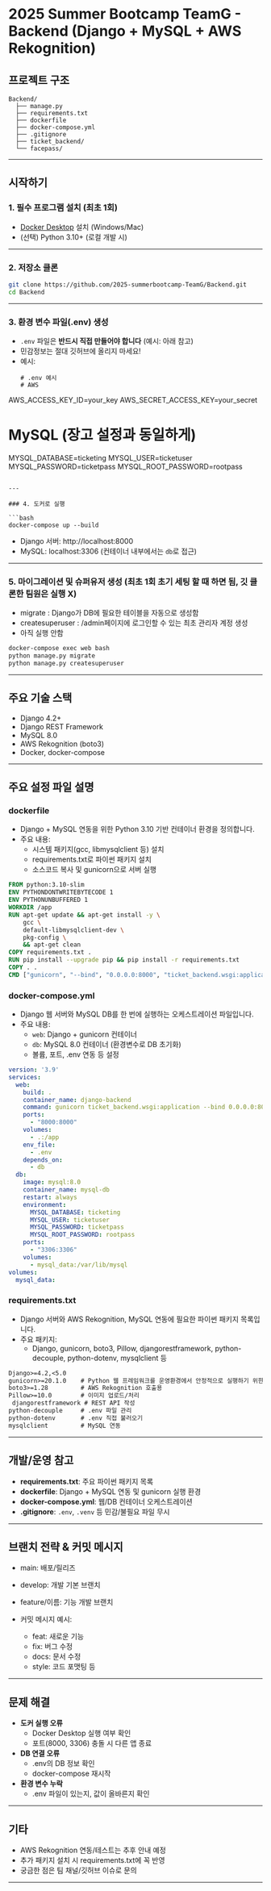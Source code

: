 # 2025 Summer Bootcamp TeamG - Backend (Django + MySQL + AWS Rekognition)

## 프로젝트 구조

```
Backend/
  ├── manage.py
  ├── requirements.txt
  ├── dockerfile
  ├── docker-compose.yml
  ├── .gitignore
  ├── ticket_backend/
  └── facepass/
```

---

## 시작하기

### 1. 필수 프로그램 설치 (최초 1회)

- [Docker Desktop](https://www.docker.com/products/docker-desktop/) 설치 (Windows/Mac)
- (선택) Python 3.10+ (로컬 개발 시)

---

### 2. 저장소 클론

```bash
git clone https://github.com/2025-summerbootcamp-TeamG/Backend.git
cd Backend
```

---

### 3. 환경 변수 파일(.env) 생성

- `.env` 파일은 **반드시 직접 만들어야 합니다** (예시: 아래 참고)
- 민감정보는 절대 깃허브에 올리지 마세요!  
- 예시:
  ```
  # .env 예시
  # AWS
AWS_ACCESS_KEY_ID=your_key
AWS_SECRET_ACCESS_KEY=your_secret

# MySQL (장고 설정과 동일하게)
MYSQL_DATABASE=ticketing
MYSQL_USER=ticketuser
MYSQL_PASSWORD=ticketpass
MYSQL_ROOT_PASSWORD=rootpass

  ```

---

### 4. 도커로 실행

```bash
docker-compose up --build
```
- Django 서버: http://localhost:8000
- MySQL: localhost:3306 (컨테이너 내부에서는 `db`로 접근)

---

### 5.  마이그레이션 및 슈퍼유저 생성 (최초 1회 초기 세팅 할 때 하면 됨, 깃 클론한 팀원은 실행 X)
- migrate : Django가 DB에 필요한 테이블을 자동으로 생성함 
- createsuperuser : /admin페이지에 로그인할 수 있는 최초 관리자 계정 생성
- 아직 실행 안함

```bash
docker-compose exec web bash
python manage.py migrate
python manage.py createsuperuser
```

---

## 주요 기술 스택

- Django 4.2+
- Django REST Framework
- MySQL 8.0
- AWS Rekognition (boto3)
- Docker, docker-compose

---

## 주요 설정 파일 설명

### dockerfile

- Django + MySQL 연동을 위한 Python 3.10 기반 컨테이너 환경을 정의합니다.
- 주요 내용:
  - 시스템 패키지(gcc, libmysqlclient 등) 설치
  - requirements.txt로 파이썬 패키지 설치
  - 소스코드 복사 및 gunicorn으로 서버 실행

```dockerfile
FROM python:3.10-slim
ENV PYTHONDONTWRITEBYTECODE 1 
ENV PYTHONUNBUFFERED 1
WORKDIR /app
RUN apt-get update && apt-get install -y \
    gcc \
    default-libmysqlclient-dev \
    pkg-config \
    && apt-get clean
COPY requirements.txt .
RUN pip install --upgrade pip && pip install -r requirements.txt
COPY . .
CMD ["gunicorn", "--bind", "0.0.0.0:8000", "ticket_backend.wsgi:application"]
```

### docker-compose.yml

- Django 웹 서버와 MySQL DB를 한 번에 실행하는 오케스트레이션 파일입니다.
- 주요 내용:
  - `web`: Django + gunicorn 컨테이너
  - `db`: MySQL 8.0 컨테이너 (환경변수로 DB 초기화)
  - 볼륨, 포트, .env 연동 등 설정

```yaml
version: '3.9'
services:
  web:
    build: .
    container_name: django-backend
    command: gunicorn ticket_backend.wsgi:application --bind 0.0.0.0:8000
    ports:
      - "8000:8000"
    volumes:
      - .:/app
    env_file:
      - .env
    depends_on:
      - db
  db:
    image: mysql:8.0
    container_name: mysql-db
    restart: always
    environment:
      MYSQL_DATABASE: ticketing
      MYSQL_USER: ticketuser
      MYSQL_PASSWORD: ticketpass
      MYSQL_ROOT_PASSWORD: rootpass
    ports:
      - "3306:3306"
    volumes:
      - mysql_data:/var/lib/mysql
volumes:
  mysql_data:
```

### requirements.txt

- Django 서버와 AWS Rekognition, MySQL 연동에 필요한 파이썬 패키지 목록입니다.
- 주요 패키지:
  - Django, gunicorn, boto3, Pillow, djangorestframework, python-decouple, python-dotenv, mysqlclient 등

```txt
Django>=4.2,<5.0
gunicorn>=20.1.0    # Python 웹 프레임워크를 운영환경에서 안정적으로 실행하기 위한 WSGI서버
boto3>=1.28         # AWS Rekognition 호출용
Pillow>=10.0        # 이미지 업로드/처리
 djangorestframework # REST API 작성
python-decouple     # .env 파일 관리
python-dotenv       # .env 직접 불러오기
mysqlclient         # MySQL 연동
```

---

## 개발/운영 참고

- **requirements.txt**: 주요 파이썬 패키지 목록
- **dockerfile**: Django + MySQL 연동 및 gunicorn 실행 환경
- **docker-compose.yml**: 웹/DB 컨테이너 오케스트레이션
- **.gitignore**: `.env`, `.venv` 등 민감/불필요 파일 무시

---

## 브랜치 전략 & 커밋 메시지

- main: 배포/릴리즈
- develop: 개발 기본 브랜치
- feature/이름: 기능 개발 브랜치

- 커밋 메시지 예시:
  - feat: 새로운 기능
  - fix: 버그 수정
  - docs: 문서 수정
  - style: 코드 포맷팅 등

---

## 문제 해결

- **도커 실행 오류**
  - Docker Desktop 실행 여부 확인
  - 포트(8000, 3306) 충돌 시 다른 앱 종료
- **DB 연결 오류**
  - .env의 DB 정보 확인
  - docker-compose 재시작
- **환경 변수 누락**
  - .env 파일이 있는지, 값이 올바른지 확인

---

## 기타

- AWS Rekognition 연동/테스트는 추후 안내 예정
- 추가 패키지 설치 시 requirements.txt에 꼭 반영
- 궁금한 점은 팀 채널/깃허브 이슈로 문의

---
